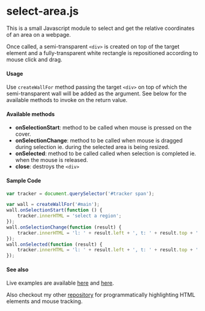 # select-area.js

This is a small Javascript module to select and get the relative coordinates of an area on a webpage. 

Once called, a semi-transparent ```<div>``` is created on top of the target element and a fully-transparent white rectangle is repositioned according to mouse click and drag.

#### Usage
Use ```createWallFor``` method passing the target ```<div>``` on top of which the semi-transparent wall will be added as the argument. See below for the available methods to invoke on the return value.

#### Available methods
* __onSelectionStart__: method to be called when mouse is pressed on the cover.
* __onSelectionChange__: method to be called when mouse is dragged during selection ie. during the selected area is being resized.
* __onSelected__: method to be called called when selection is completed ie. when the mouse is released. 
* __close__: destroys the ```<div>```

#### Sample Code
```javascript
var tracker = document.querySelector('#tracker span');

var wall = createWallFor('#main');
wall.onSelectionStart(function () {
    tracker.innerHTML = 'select a region';
});
wall.onSelectionChange(function (result) {
    tracker.innerHTML = 'l: ' + result.left + ', t: ' + result.top + ', w: ' + result.width + ', h: ' + result.height;
});
wall.onSelected(function (result) {
    tracker.innerHTML = 'l: ' + result.left + ', t: ' + result.top + ', w: ' + result.width + ', h: ' + result.height;
});
```

#### See also
Live examples are available [here](https://ahmetkizilay.github.io/select-area.js/index.html) and [here](https://ahmetkizilay.github.io/select-area.js/svg-capture.html).

Also checkout my other [repository](https://github.com/ahmetkizilay/highlight-area.js) for programmatically highlighting HTML elements and mouse tracking.